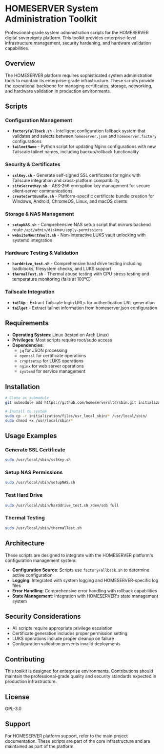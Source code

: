 # HOMESERVER System Administration Toolkit

Professional-grade system administration scripts for the HOMESERVER digital sovereignty platform. This toolkit provides enterprise-level infrastructure management, security hardening, and hardware validation capabilities.

## Overview

The HOMESERVER platform requires sophisticated system administration tools to maintain its enterprise-grade infrastructure. These scripts provide the operational backbone for managing certificates, storage, networking, and hardware validation in production environments.

## Scripts

### Configuration Management
- **`factoryFallback.sh`** - Intelligent configuration fallback system that validates and selects between `homeserver.json` and `homeserver.factory` configurations
- **`tailnetName`** - Python script for updating Nginx configurations with new Tailscale tailnet names, including backup/rollback functionality

### Security & Certificates
- **`sslKey.sh`** - Generate self-signed SSL certificates for nginx with Tailscale integration and cross-platform compatibility
- **`siteSecretKey.sh`** - AES-256 encryption key management for secure client-server communications
- **`createCertBundle.sh`** - Platform-specific certificate bundle creation for Windows, Android, ChromeOS, Linux, and macOS clients

### Storage & NAS Management
- **`setupNAS.sh`** - Comprehensive NAS setup script that mirrors backend route `/api/admin/diskman/apply-permissions`
- **`websiteMountVault.sh`** - Non-interactive LUKS vault unlocking with systemd integration

### Hardware Testing & Validation
- **`harddrive_test.sh`** - Comprehensive hard drive testing including badblocks, filesystem checks, and LUKS support
- **`thermalTest.sh`** - Thermal abuse testing with CPU stress testing and temperature monitoring (fails at 100°C)

### Tailscale Integration
- **`tailUp`** - Extract Tailscale login URLs for authentication URL generation
- **`tailget`** - Extract tailnet information from homeserver.json configuration

## Requirements

- **Operating System**: Linux (tested on Arch Linux)
- **Privileges**: Most scripts require root/sudo access
- **Dependencies**: 
  - `jq` for JSON processing
  - `openssl` for certificate operations
  - `cryptsetup` for LUKS operations
  - `nginx` for web server operations
  - `systemd` for service management

## Installation

```bash
# Clone as submodule
git submodule add https://github.com/homeserversltd/sbin.git initialization/files/usr_local_sbin

# Install to system
sudo cp -r initialization/files/usr_local_sbin/* /usr/local/sbin/
sudo chmod +x /usr/local/sbin/*
```

## Usage Examples

### Generate SSL Certificate
```bash
sudo /usr/local/sbin/sslKey.sh
```

### Setup NAS Permissions
```bash
sudo /usr/local/sbin/setupNAS.sh
```

### Test Hard Drive
```bash
sudo /usr/local/sbin/harddrive_test.sh /dev/sdb full
```

### Thermal Testing
```bash
sudo /usr/local/sbin/thermalTest.sh
```

## Architecture

These scripts are designed to integrate with the HOMESERVER platform's configuration management system:

- **Configuration Source**: Scripts use `factoryFallback.sh` to determine active configuration
- **Logging**: Integrated with system logging and HOMESERVER-specific log files
- **Error Handling**: Comprehensive error handling with rollback capabilities
- **State Management**: Integration with HOMESERVER's state management system

## Security Considerations

- All scripts require appropriate privilege escalation
- Certificate generation includes proper permission setting
- LUKS operations include proper cleanup on failure
- Configuration validation prevents invalid deployments

## Contributing

This toolkit is designed for enterprise environments. Contributions should maintain the professional-grade quality and security standards expected in production infrastructure.

## License

GPL-3.0

## Support

For HOMESERVER platform support, refer to the main project documentation. These scripts are part of the core infrastructure and are maintained as part of the platform.